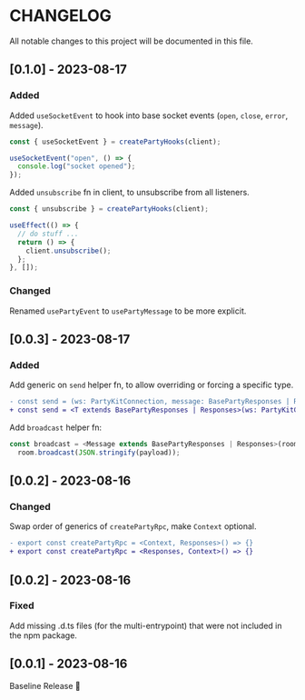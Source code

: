 # CHANGELOG

All notable changes to this project will be documented in this file.

## [0.1.0] - 2023-08-17

### Added

Added `useSocketEvent` to hook into base socket events (`open`, `close`, `error`, `message`).

```ts
const { useSocketEvent } = createPartyHooks(client);

useSocketEvent("open", () => {
  console.log("socket opened");
});
```

Added `unsubscribe` fn in client, to unsubscribe from all listeners.

```ts
const { unsubscribe } = createPartyHooks(client);

useEffect(() => {
  // do stuff ...
  return () => {
    client.unsubscribe();
  };
}, []);
```

### Changed

Renamed `usePartyEvent` to `usePartyMessage` to be more explicit.

## [0.0.3] - 2023-08-17

### Added

Add generic on `send` helper fn, to allow overriding or forcing a specific type.

```diff
- const send = (ws: PartyKitConnection, message: BasePartyResponses | Responses) => ws.send(JSON.stringify(message));
+ const send = <T extends BasePartyResponses | Responses>(ws: PartyKitConnection, message: T) => ws.send(JSON.stringify(message));
```

Add `broadcast` helper fn:

```ts
const broadcast = <Message extends BasePartyResponses | Responses>(room: PartyKitRoom, payload: Message) =>
  room.broadcast(JSON.stringify(payload));
```

## [0.0.2] - 2023-08-16

### Changed

Swap order of generics of `createPartyRpc`, make `Context` optional.

```diff
- export const createPartyRpc = <Context, Responses>() => {}
+ export const createPartyRpc = <Responses, Context>() => {}
```

## [0.0.2] - 2023-08-16

### Fixed

Add missing .d.ts files (for the multi-entrypoint) that were not included in the npm package.

## [0.0.1] - 2023-08-16

Baseline Release 🎉
